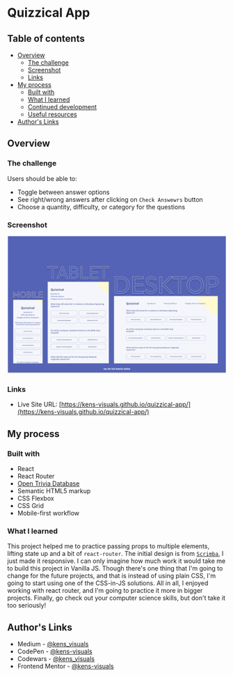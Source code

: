 # Quizzical App

## Table of contents

- [Overview](#overview)
  - [The challenge](#the-challenge)
  - [Screenshot](#screenshot)
  - [Links](#links)
- [My process](#my-process)
  - [Built with](#built-with)
  - [What I learned](#what-i-learned)
  - [Continued development](#continued-development)
  - [Useful resources](#useful-resources)
- [Author's Links](#authors-links)

## Overview

### The challenge

Users should be able to:

- Toggle between answer options
- See right/wrong answers after clicking on `Check Answewrs` button
- Choose a quantity, difficulty, or category for the questions

### Screenshot

![screenshot](./src/images/screenshot.png)

### Links

- Live Site URL: [https://kens-visuals.github.io/quizzical-app/](https://kens-visuals.github.io/quizzical-app/)

## My process

### Built with

- React
- React Router
- [Open Trivia Database](https://opentdb.com/)
- Semantic HTML5 markup
- CSS Flexbox
- CSS Grid
- Mobile-first workflow

### What I learned

This project helped me to practice passing props to multiple elements, lifting state up and a bit of `react-router`. The initial design is from [`Scrimba`](https://github.com/scrimba), I just made it responsive. I can only imagine how much work it would take me to build this project in Vanilla JS. Though there's one thing that I'm going to change for the future projects, and that is instead of using plain CSS, I'm going to start using one of the CSS-in-JS solutions. All in all, I enjoyed working with react router, and I'm going to practice it more in bigger projects. Finally, go check out your computer science skills, but don't take it too seriously!

## Author's Links

- Medium - [@kens_visuals](https://medium.com/@kens_visuals)
- CodePen - [@kens-visuals](https://codepen.io/kens-visuals)
- Codewars - [@kens_visuals](https://www.codewars.com/users/kens_visuals)
- Frontend Mentor - [@kens-visuals](https://www.frontendmentor.io/profile/kens-visuals)
